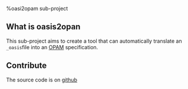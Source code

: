 %oasi2opam sub-project

## What is oasis2opan ##

This sub-project aims to create a tool that can automatically translate an
`_oasis`file into an [OPAM](http://opam.ocamlpro.com) specification.

## Contribute ##

The source code is on [github](https://github.com/ocaml/oasis2opam)
